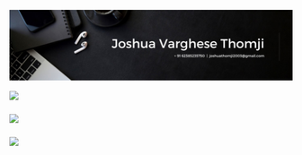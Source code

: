![Banner](banner.jpeg)

<a href="">
  <img align="center" src="https://github-readme-stats.vercel.app/api?username=josh1221wa&theme=dark&hide=contribs,prs&hide_border=true&layout=compact" />
</a>

###

<a href="">
  <img align="center" src="https://github-readme-stats.vercel.app/api/top-langs?username=josh1221wa&layout=compact&langs_count=3&card_width=320&theme=dark&hide_border=true" />
</a>

###

<a href=''>
  <img align='center' src='https://github-readme-stats.vercel.app/api/wakatime?username=josh_wa&theme=dark&hide_border=true&layout=compact&langs_count=5' />
</a>
